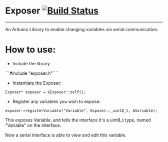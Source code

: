 # Exposer [![Build Status](https://travis-ci.org/Williangalvani/Exposer.svg)](https://travis-ci.org/Williangalvani/Exposer)
---
An Arduino Library to enable changing variables via serial communication.

# How to use:
- Include the library
 
```#include "exposer.h"````
- Instantiate the Exposer:
 
```Exposer* exposer = &Exposer::self();```

- Register any variables you wish to expose:

```exposer->registerVariable("Variable", Exposer::_uint8_t, &Variable);```

This exposes Variable, and tells the interface it's a uint8_t type, named "Variable" on the interface.

Now a serial interface is able to view and edit this variable.
